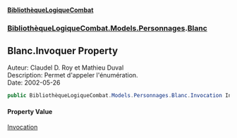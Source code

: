 #### [BibliothèqueLogiqueCombat](readme.md 'readme')
### [BibliothèqueLogiqueCombat.Models.Personnages](readme.md#BibliothèqueLogiqueCombat.Models.Personnages 'BibliothèqueLogiqueCombat.Models.Personnages').[Blanc](BibliothèqueLogiqueCombat.Models.Personnages.Blanc.md 'BibliothèqueLogiqueCombat.Models.Personnages.Blanc')

## Blanc.Invoquer Property

Auteur: Claudel D. Roy et Mathieu Duval    
Description: Permet d'appeler l'énumération.     
Date:  2002-05-26

```csharp
public BibliothèqueLogiqueCombat.Models.Personnages.Blanc.Invocation Invoquer { get; set; }
```

#### Property Value
[Invocation](BibliothèqueLogiqueCombat.Models.Personnages.Blanc.Invocation.md 'BibliothèqueLogiqueCombat.Models.Personnages.Blanc.Invocation')